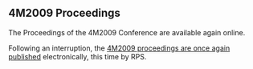 ## 4M2009 Proceedings

The Proceedings of the 4M2009 Conference are available again online.
<!--break-->
Following an interruption, the [4M2009 proceedings are once again published](http://rpsonline.com.sg/proceedings/4M2009RP001/) electronically, this time by RPS.